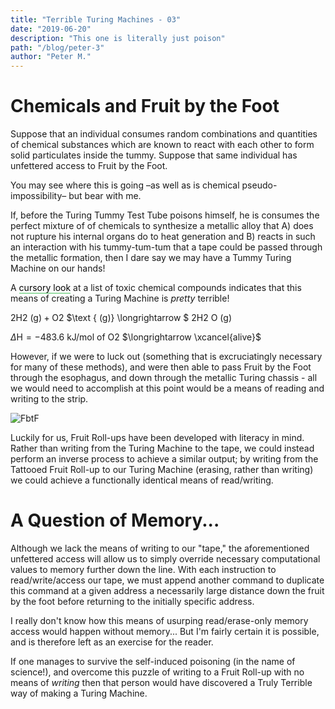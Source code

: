 ```yaml
---
title: "Terrible Turing Machines - 03"
date: "2019-06-20"
description: "This one is literally just poison"
path: "/blog/peter-3"
author: "Peter M."
---
```

<style type='text/css'>
  a {
    border-bottom: 1px solid hsla(131, 75%, 40%, 0.8);
    color: black;
    text-decoration: none;
    -webkit-transition: background-color .25s;
    transition: background-color .25s;
  }
  a:hover {
    background-color: hsla(131, 75%, 40%, 0.8);

  }
</style>

# Chemicals and Fruit by the Foot
Suppose that an individual consumes random combinations and quantities of chemical substances which are known to react with each other to form solid particulates inside the $\text {tummy}$.  Suppose that same individual has unfettered access to Fruit by the Foot.

You may see where this is going –as well as is chemical pseudo-impossibility– but bear with me.

If, before the Turing Tummy Test Tube poisons himself, he is consumes the perfect mixture of of chemicals to synthesize a metallic alloy that A) does not rupture his internal organs do to heat generation and B) reacts in such an interaction with his tummy-tum-tum that a tape could be passed through the metallic formation, then I dare say we may have a Tummy Turing Machine on our hands!

A [cursory look](http://bfy.tw/OA1z) at a list of toxic chemical compounds indicates that this means of creating a Turing Machine is _pretty_ terrible!

$\text {2H} \scriptstyle 2$ $\text { (g)} + \text {O} \scriptstyle 2$ $\text { (g)} \longrightarrow $ $\text {2H} \scriptstyle 2$ $\text {O (g)}$

$\Delta \text {H} = −483.6 \text { kJ/mol of O} \scriptstyle 2$ $\longrightarrow \xcancel{alive}$

However, if we were to luck out (something that is excruciatingly necessary for many of these methods), and were then able to pass Fruit by the Foot through the esophagus, and down through the metallic Turing chassis - all we would need to accomplish at this point would be a means of reading and writing to the strip.  

![FbtF](https://stmedia.stimg.co/1fruit1227.jpg?auto=compress&crop=faces&dpr=1&w=230)

Luckily for us, Fruit Roll-ups have been developed with literacy in mind.  Rather than writing from the Turing Machine to the tape, we could instead perform an inverse process to achieve a similar output; by writing from the Tattooed Fruit Roll-up to our Turing Machine (erasing, rather than writing) we could achieve a functionally identical means of read/writing.  

# A Question of Memory...

Although we lack the means of writing to our "tape," the aforementioned unfettered access will allow us to simply override necessary computational values to memory further down the line.  With each instruction to read/write/access our tape, we must append another command to duplicate this command at a given address a necessarily large distance down the fruit by the foot before returning to the initially specific address.  

I really don't know how this means of usurping read/erase-only memory access would happen without memory... But I'm fairly certain it is possible, and is therefore left as an exercise for the reader.

If one manages to survive the self-induced poisoning (in the name of science!), and overcome this puzzle of writing to a Fruit Roll-up with no means of _writing_ then that person would have discovered a Truly Terrible way of making a Turing Machine.  
